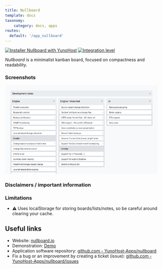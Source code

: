 ```yaml
---
title: Nullboard
template: docs
taxonomy:
    category: docs, apps
routes:
  default: '/app_nullboard'
---
```


[![Installer Nullboard with YunoHost](https://install-app.yunohost.org/install-with-yunohost.svg)](https://install-app.yunohost.org/?app=nullboard) [![Integration level](https://dash.yunohost.org/integration/nullboard.svg)](https://dash.yunohost.org/appci/app/nullboard)

*Nullboard* is a minimalist kanban board, focused on compactness and readability.

### Screenshots

![Screenshots of Nullboard](https://github.com/YunoHost-Apps/nullboard_ynh/blob/master/doc/screenshots/screenshot.png)

### Disclaimers / important information

### Limitations

* :warning: Uses localStorage for storing boards/lists/notes, so be careful around clearing your cache.


## Useful links

+ Website: [nullboard.io](https://nullboard.io/)
+ Demonstration: [Demo](https://nullboard.io/preview)
+ Application software repository: [github.com - YunoHost-Apps/nullboard](https://github.com/YunoHost-Apps/nullboard_ynh)
+ Fix a bug or an improvement by creating a ticket (issue): [github.com - YunoHost-Apps/nullboard/issues](https://github.com/YunoHost-Apps/nullboard_ynh/issues)

